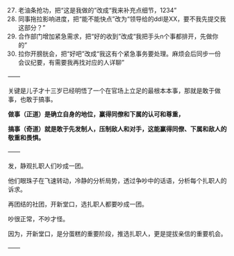 27. 老油条抢功，把“这是我做的”改成“我来补充点细节，1234”
28. 同事拖拉影响进度，把“能不能快点”改为“领导给的ddl是XX，要不我先提交我这部分？”
29. 合作部门增加紧急需求，把“好的收到”改成“我把手头n个事都排开，先做你的”
30. 拉你开膀胱会，把“好吧”改成“我这有个紧急事务要处理。麻烦会后同步一份会议纪要，有需要我再找对应的人详聊”

——

关键是儿子才十三岁已经明悟了一个在官场上立足的最根本本事，那就是敢于做事，也敢于搞事。

**做事（正道）是确立自身的地位，赢得同僚和下属的认可和尊重，**

**搞事（奇道）就是敢于先发制人，压制敌人和对手，这能赢得同僚、下属和敌人的敬重和畏惧。**

——

发，静观扎职人们吵成一团。

他们眼珠子在飞速转动，冷静的分析局势，透过争吵中的话语，分析每个扎职人的诉求。

再团结的社团，开新堂口，选扎职人都要吵成一团。

吵很正常，不吵才怪。

因为，开新堂口，是分蛋糕的重要阶段，推选扎职人，更是提拔亲信的重要机会。

——

